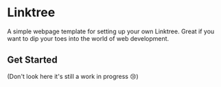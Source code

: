 # Linktree

A simple webpage template for setting up your own Linktree. Great if you want to dip your toes into the world of web development.

## Get Started

(Don't look here it's still a work in progress :cry:)
